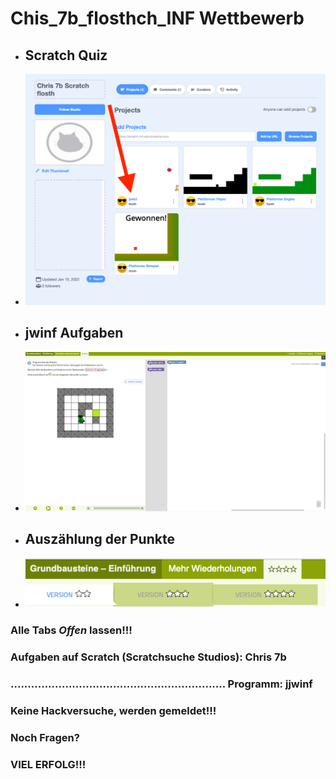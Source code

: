 # Chis_7b_flosthch_INF Wettbewerb

* ## Scratch Quiz
*    ![jjwinf](/jjwinf.png)
* ## jwinf Aufgaben
*    ![jwinf](/jwinf.png)
* ## Auszählung der Punkte
*    ![jwinf](/punkte.png)

### Alle Tabs _Offen_ lassen!!!

### Aufgaben auf Scratch (Scratchsuche Studios): Chris 7b
### ............................................................... Programm: jjwinf

### Keine Hackversuche, werden gemeldet!!!

### Noch Fragen?

### VIEL ERFOLG!!!
